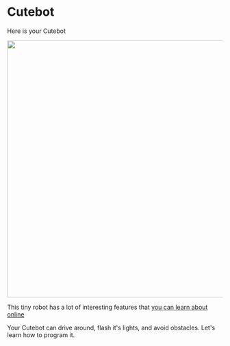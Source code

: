 # Cutebot

Here is your Cutebot

<center><img src="https://www.elecfreaks.com/learn-en/_images/cutebot_01_01.jpg" width="600px" ></center>

This tiny robot has a lot of interesting features that [you can learn about online](https://www.elecfreaks.com/learn-en/microbitKit/smart_cutebot/cutebot_car.html)

Your Cutebot can drive around, flash it's lights, and avoid obstacles. Let's learn how to program it. 

